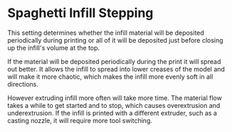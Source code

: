 Spaghetti Infill Stepping
====
This setting determines whether the infill material will be deposited periodically during printing or all of it will be deposited just before closing up the infill's volume at the top.

If the material will be deposited periodically during the print it will spread out better. It allows the infill to spread into lower creases of the model and will make it more chaotic, which makes the infill more evenly soft in all directions.

However extruding infill more often will take more time. The material flow takes a while to get started and to stop, which causes overextrusion and underextrusion. If the infill is printed with a different extruder, such as a casting nozzle, it will require more tool switching.